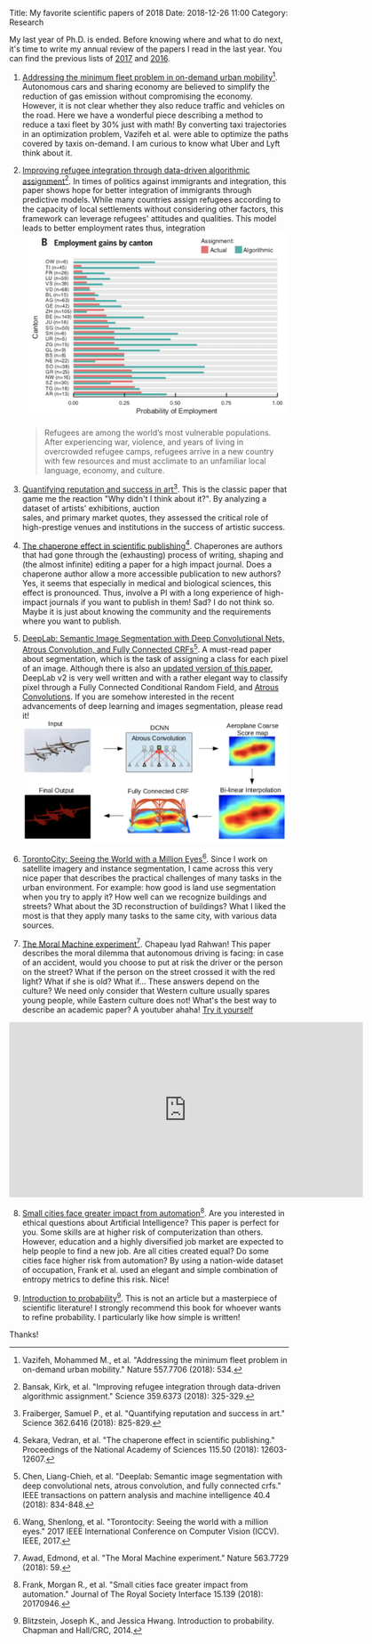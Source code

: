 Title: My favorite scientific papers of 2018
Date: 2018-12-26 11:00
Category: Research

My last year of Ph.D. is ended. Before knowing where and what to do next, it's time to write my annual review of the papers I read in the last year. You can find the previous lists of [2017](https://www.marcodena.it/blog/my-favorite-scientific-papers-of-2017/) and [2016](https://www.marcodena.it/blog/my-favorite-scientific-papers-of-2016/). 


1. [Addressing the minimum fleet problem in on-demand urban mobility](https://www.nature.com/articles/s41586-018-0095-1)[^1]. Autonomous cars and sharing economy are believed to simplify the reduction of gas emission without compromising the economy. However, it is not clear whether they also reduce traffic and vehicles on the road. Here we have a wonderful piece describing a method to reduce a taxi fleet by 30% just with math! By converting taxi trajectories in an optimization problem, Vazifeh et al. were able to optimize the paths covered by taxis on-demand. I am curious to know what Uber and Lyft think about it. 

2. [Improving refugee integration through data-driven algorithmic assignment](http://science.sciencemag.org/content/359/6373/325)[^2]. In times of politics against immigrants and integration, this paper shows hope for better integration of immigrants through predictive models.
While many countries assign refugees according to the capacity of local settlements without considering other factors, this framework can leverage refugees' attitudes and qualities. This model leads to better employment rates thus, integration
   ![relocation of immigrants](/images/relocation-immigrants.png)
   > Refugees are among the world’s most vulnerable populations. After experiencing war, violence, and years of living in overcrowded refugee camps, refugees arrive in a new country with few resources and must acclimate to an unfamiliar local language, economy, and culture.

3. [Quantifying reputation and success in art](http://science.sciencemag.org/content/early/2018/11/07/science.aau7224)[^3]. This is the classic paper that game me the reaction "Why didn't I think about it?". By analyzing a dataset of artists' exhibitions, auction  
sales, and primary market quotes, they assessed the critical role of high-prestige venues and institutions in the success of artistic success.


4. [The chaperone effect in scientific publishing](https://www.pnas.org/content/115/50/12603)[^4]. Chaperones are authors that had gone through the (exhausting) process of writing, shaping and (the almost infinite) editing a paper for a high impact journal. Does a chaperone author allow a more accessible publication to new authors? Yes, it seems that especially in medical and biological sciences, this effect is pronounced. Thus, involve a PI with a long experience of high-impact journals if you want to publish in them! Sad? I do not think so. Maybe it is just about knowing the community and the requirements where you want to publish.


5. [DeepLab: Semantic Image Segmentation with Deep Convolutional Nets, Atrous Convolution, and Fully Connected CRFs](https://aaai.org/ocs/index.php/AAAI/AAAI17/paper/view/14902)[^5]. A must-read paper about segmentation, which is the task of assigning a class for each pixel of an image. Although there is also an [updated version of this paper](https://arxiv.org/abs/1802.02611), DeepLab v2 is very well written and with a rather elegant way to classify pixel through a Fully Connected Conditional Random Field, and [Atrous Convolutions](https://towardsdatascience.com/types-of-convolutions-in-deep-learning-717013397f4d). If you are somehow interested in the recent advancements of deep learning and images segmentation, please read it!
![Instance Segmentation](/images/segmentation-CRF.png)

6. [TorontoCity: Seeing the World with a Million Eyes](https://ieeexplore.ieee.org/abstract/document/8237589/)[^6]. Since I work on satellite imagery and instance segmentation, I came across this very nice paper that describes the practical challenges of many tasks in the urban environment. For example: how good is land use segmentation when you try to apply it? How well can we recognize buildings and streets? What about the 3D reconstruction of buildings? What I liked the most is that they apply many tasks to the same city, with various data sources.

7. [The Moral Machine experiment](https://www.nature.com/articles/s41586-018-0637-6/)[^7]. Chapeau Iyad Rahwan! This paper describes the moral dilemma that autonomous driving is facing: in case of an accident, would you choose to put at risk the driver or the person on the street? 
   What if the person on the street crossed it with the red light? What if she is old? What if... These answers depend on the culture? We need only consider that Western culture usually spares young people, while Eastern culture does not! What's the best way to describe an academic paper? A youtuber ahaha! [Try it yourself](http://moralmachine.mit.edu/)
<iframe width="637" height="315" src="https://www.youtube.com/embed/9VVqYmf5s18" frameborder="0" allow="autoplay; encrypted-media" allowfullscreen></iframe>

8. [Small cities face greater impact from automation](https://royalsocietypublishing.org/doi/full/10.1098/rsif.2017.0946)[^8]. Are you interested in ethical questions about Artificial Intelligence? This paper is perfect for you. Some skills are at higher risk of computerization than others. However, education and a highly diversified job market are expected to help people to find a new job. Are all cities created equal? Do some cities face higher risk from automation? By using a nation-wide dataset of occupation, Frank et al. used an elegant and simple combination of entropy metrics to define this risk. Nice!

9. [Introduction to probability](https://www.goodreads.com/book/show/21558327-introduction-to-probability)[^9]. This is not an article but a masterpiece of scientific literature! I strongly recommend this book for whoever wants to refine probability. I particularly like how simple is written!


Thanks!



[^1]: Vazifeh, Mohammed M., et al. "Addressing the minimum fleet problem in on-demand urban mobility." Nature 557.7706 (2018): 534.
[^2]: Bansak, Kirk, et al. "Improving refugee integration through data-driven algorithmic assignment." Science 359.6373 (2018): 325-329.
[^3]: Fraiberger, Samuel P., et al. "Quantifying reputation and success in art." Science 362.6416 (2018): 825-829.
[^4]: Sekara, Vedran, et al. "The chaperone effect in scientific publishing." Proceedings of the National Academy of Sciences 115.50 (2018): 12603-12607.
[^5]: Chen, Liang-Chieh, et al. "Deeplab: Semantic image segmentation with deep convolutional nets, atrous convolution, and fully connected crfs." IEEE transactions on pattern analysis and machine intelligence 40.4 (2018): 834-848.
[^6]: Wang, Shenlong, et al. "Torontocity: Seeing the world with a million eyes." 2017 IEEE International Conference on Computer Vision (ICCV). IEEE, 2017.
[^7]: Awad, Edmond, et al. "The Moral Machine experiment." Nature 563.7729 (2018): 59.
[^8]: Frank, Morgan R., et al. "Small cities face greater impact from automation." Journal of The Royal Society Interface 15.139 (2018): 20170946.
[^9]: Blitzstein, Joseph K., and Jessica Hwang. Introduction to probability. Chapman and Hall/CRC, 2014.


